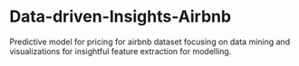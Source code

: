 # Data-driven-Insights-Airbnb
Predictive model for pricing for airbnb dataset focusing on data mining and visualizations for insightful feature extraction for modelling.
